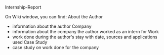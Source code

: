 Internship-Report

On Wiki window, you can find:
About the Author
  - information about the author
Company
  - information about the company the author worked as an intern for
Work
  - work done during the author's stay with date, sources and applications used
Case Study
  - case study on work done for the company

